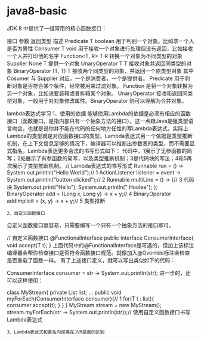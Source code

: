 # java8-basic
JDK 8 中提供了一组常用的核心函数接口：

  接口	               参数      	      返回类型	            			描述
Predicate<T>	      	 T		  boolean	   		用于判别一个对象。比如求一个人是否为男性
Consumer<T>	         T		  void				用于接收一个对象进行处理但没有返回，比如接收一个人并打印他的名字
Function<T, R>	         T		   R			        转换一个对象为不同类型的对象
Supplier<T>	        None		   T				提供一个对象
UnaryOperator<T>	 T	           T				接收对象并返回同类型的对象
BinaryOperator<T>      (T, T)	      	   T				接收两个同类型的对象，并返回一个原类型对象
其中 Cosumer 与 Supplier 对应，一个是消费者，一个是提供者。
Predicate 用于判断对象是否符合某个条件，经常被用来过滤对象。
Function 是将一个对象转换为另一个对象，比如说要装箱或者拆箱某个对象。
UnaryOperator 接收和返回同类型对象，一般用于对对象修改属性。BinaryOperator 则可以理解为合并对象。

lambda表达式学习
    1、使用的依据
能够使用Lambda的依据是必须有相应的函数接口（函数接口，是指内部只有一个抽象方法的接口）。这一点跟Java是强类型语言吻合，也就是说你并不能在代码的任何地方任性的写Lambda表达式。实际上Lambda的类型就是对应函数接口的类型。Lambda表达式另一个依据是类型推断机制，在上下文信息足够的情况下，编译器可以推断出参数表的类型，而不需要显式指名。Lambda表达更多合法的书写形式如下：
代码中，1展示了无参函数的简写；2处展示了有参函数的简写，以及类型推断机制；3是代码块的写法；4和5再次展示了类型推断机制。
// Lambda表达式的书写形式
Runnable run = () -> System.out.println("Hello World");// 1
ActionListener listener = event -> System.out.println("button clicked");// 2
Runnable multiLine = () -> {// 3 代码块
    System.out.print("Hello");
    System.out.println(" Hoolee");
};
BinaryOperator<Long> add = (Long x, Long y) -> x + y;// 4
BinaryOperator<Long> addImplicit = (x, y) -> x + y;// 5 类型推断

    2、自定义函数接口
自定义函数接口很容易，只需要编写一个只有一个抽象方法的接口即可。

// 自定义函数接口
@FunctionalInterface
public interface ConsumerInterface<T>{
	void accept(T t);
}
上面代码中的@FunctionalInterface是可选的，但加上该标注编译器会帮你检查接口是否符合函数接口规范。就像加入@Override标注会检查是否重载了函数一样。
有了上述接口定义，就可以写出类似如下的代码：

ConsumerInterface<String> consumer = str -> System.out.println(str);
进一步的，还可以这样使用：

class MyStream<T>{
	private List<T> list;
    ...
	public void myForEach(ConsumerInterface<T> consumer){// 1
		for(T t : list){
			consumer.accept(t);
		}
	}
}
MyStream<String> stream = new MyStream<String>();
stream.myForEach(str -> System.out.println(str));// 使用自定义函数接口书写Lambda表达式   
    
    3、Lambda表达式和匿名内部类在JVM层面的区别
